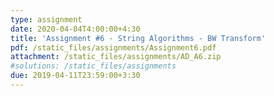 ```yaml
---
type: assignment
date: 2020-04-04T4:00:00+4:30
title: 'Assignment #6 - String Algorithms - BW Transform'
pdf: /static_files/assignments/Assignment6.pdf
attachment: /static_files/assignments/AD_A6.zip
#solutions: /static_files/assignments
due: 2019-04-11T23:59:00+3:30
---
```

